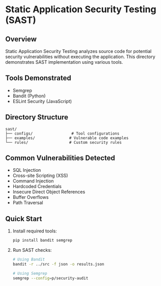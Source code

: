 # Static Application Security Testing (SAST)

## Overview

Static Application Security Testing analyzes source code for potential security vulnerabilities without executing the application. This directory demonstrates SAST implementation using various tools.

## Tools Demonstrated

- Semgrep
- Bandit (Python)
- ESLint Security (JavaScript)

## Directory Structure

```
sast/
├── configs/                 # Tool configurations
├── examples/               # Vulnerable code examples
└── rules/                  # Custom security rules
```

## Common Vulnerabilities Detected

- SQL Injection
- Cross-site Scripting (XSS)
- Command Injection
- Hardcoded Credentials
- Insecure Direct Object References
- Buffer Overflows
- Path Traversal

## Quick Start

1. Install required tools:
   ```bash
   pip install bandit semgrep
   ```
2. Run SAST checks:

   ```bash
   # Using Bandit
   bandit -r ../src -f json -o results.json

   # Using Semgrep
   semgrep --config=p/security-audit
   ```
